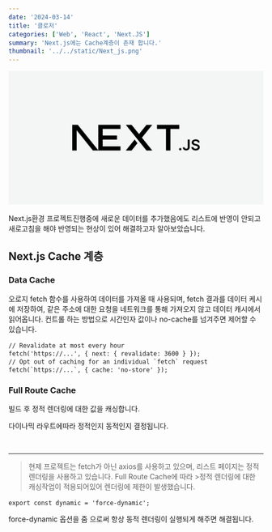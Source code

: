 ```yaml
---
date: '2024-03-14'
title: '클로저'
categories: ['Web', 'React', 'Next.JS']
summary: 'Next.js에는 Cache계층이 존재 합니다.'
thumbnail: '../../static/Next_js.png'
---
```


![1](../../static/Next_js.png)

Next.js환경 프로젝트진행중에 새로운 데이터를 추가했음에도 리스트에 반영이 안되고 새로고침을 해야 반영되는 현상이 있어 해결하고자 알아보았습니다.

## Next.js Cache 계층

### Data Cache

오로지 fetch 함수를 사용하여 데이터를 가져올 때 사용되며, fetch 결과를 데이터 케시에 저장하여, 같은 주소에 대한 요청을 네트워크를 통해 가져오지 않고 데이터 캐시에서 읽어옵니다.
컨트롤 하는 방법으로 시간인자 값이나 no-cache를 넘겨주면 제어할 수 있습니다.

```tsx
// Revalidate at most every hour
fetch('https://...', { next: { revalidate: 3600 } });
// Opt out of caching for an individual `fetch` request
fetch(`https://...`, { cache: 'no-store' });
```

### Full Route Cache

빌드 후 정적 렌더링에 대한 값을 캐싱합니다.

다이나믹 라우트에따라 정적인지 동적인지 결정됩니다.

<br>
<hr>

> 현제 프로젝트는 fetch가 아닌 axios를 사용하고 있으며, 리스트 페이지는 정적 렌더링을 사용하고 있습니다. Full Route Cache에 따라 >정적 렌더링에 대한 캐싱작업이 적용되어있어 렌더링에 제한이 발생했습니다.

```tsx
export const dynamic = 'force-dynamic';
```

force-dynamic 옵션을 줌 으로써 항상 동적 렌더링이 실행되게 해주면 해결됩니다.
